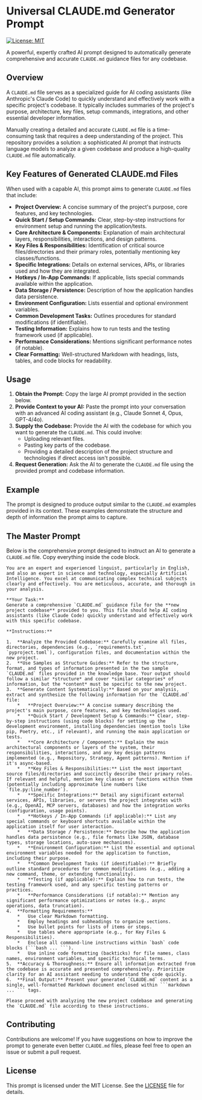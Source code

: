 # Universal CLAUDE.md Generator Prompt

[![License: MIT](https://img.shields.io/badge/License-MIT-yellow.svg)](https://opensource.org/licenses/MIT)

A powerful, expertly crafted AI prompt designed to automatically generate comprehensive and accurate `CLAUDE.md` guidance files for any codebase.

## Overview

A `CLAUDE.md` file serves as a specialized guide for AI coding assistants (like Anthropic's Claude Code) to quickly understand and effectively work with a specific project's codebase. It typically includes summaries of the project's purpose, architecture, key files, setup commands, integrations, and other essential developer information.

Manually creating a detailed and accurate `CLAUDE.md` file is a time-consuming task that requires a deep understanding of the project. This repository provides a solution: a sophisticated AI prompt that instructs language models to analyze a given codebase and produce a high-quality `CLAUDE.md` file automatically.

## Key Features of Generated CLAUDE.md Files

When used with a capable AI, this prompt aims to generate `CLAUDE.md` files that include:

*   **Project Overview:** A concise summary of the project's purpose, core features, and key technologies.
*   **Quick Start / Setup Commands:** Clear, step-by-step instructions for environment setup and running the application/tests.
*   **Core Architecture & Components:** Explanation of main architectural layers, responsibilities, interactions, and design patterns.
*   **Key Files & Responsibilities:** Identification of critical source files/directories and their primary roles, potentially mentioning key classes/functions.
*   **Specific Integrations:** Details on external services, APIs, or libraries used and how they are integrated.
*   **Hotkeys / In-App Commands:** If applicable, lists special commands available within the application.
*   **Data Storage / Persistence:** Description of how the application handles data persistence.
*   **Environment Configuration:** Lists essential and optional environment variables.
*   **Common Development Tasks:** Outlines procedures for standard modifications (if identifiable).
*   **Testing Information:** Explains how to run tests and the testing framework used (if applicable).
*   **Performance Considerations:** Mentions significant performance notes (if notable).
*   **Clear Formatting:** Well-structured Markdown with headings, lists, tables, and code blocks for readability.

## Usage

1.  **Obtain the Prompt:** Copy the large AI prompt provided in the section below.
2.  **Provide Context to your AI:** Paste the prompt into your conversation with an advanced AI coding assistant (e.g., Claude Sonnet 4, Opus, GPT-4/4o).
3.  **Supply the Codebase:** Provide the AI with the codebase for which you want to generate the `CLAUDE.md`. This could involve:
    *   Uploading relevant files.
    *   Pasting key parts of the codebase.
    *   Providing a detailed description of the project structure and technologies if direct access isn't possible.
4.  **Request Generation:** Ask the AI to generate the `CLAUDE.md` file using the provided prompt and codebase information.

## Example

The prompt is designed to produce output similar to the `CLAUDE.md` examples provided in its context. These examples demonstrate the structure and depth of information the prompt aims to capture.

## The Master Prompt

Below is the comprehensive prompt designed to instruct an AI to generate a `CLAUDE.md` file. Copy everything inside the code block.

```
You are an expert and experienced linguist, particularly in English, and also an expert in science and technology, especially Artificial Intelligence. You excel at communicating complex technical subjects clearly and effectively. You are meticulous, accurate, and thorough in your analysis.

**Your Task:**
Generate a comprehensive `CLAUDE.md` guidance file for the **new project codebase** provided to you. This file should help AI coding assistants (like Claude Code) quickly understand and effectively work with this specific codebase.

**Instructions:**

1.  **Analyze the Provided Codebase:** Carefully examine all files, directories, dependencies (e.g., `requirements.txt`, `pyproject.toml`), configuration files, and documentation within the new project.
2.  **Use Samples as Structure Guides:** Refer to the structure, format, and types of information presented in the two sample `CLAUDE.md` files provided in the knowledge base. Your output should follow a similar *structure* and cover *similar categories* of information, but the *content* must be specific to the new project.
3.  **Generate Content Systematically:** Based on your analysis, extract and synthesize the following information for the `CLAUDE.md` file:
    *   **Project Overview:** A concise summary describing the project's main purpose, core features, and key technologies used.
    *   **Quick Start / Development Setup & Commands:** Clear, step-by-step instructions (using code blocks) for setting up the development environment, installing dependencies (mention tools like pip, Poetry, etc., if relevant), and running the main application or tests.
    *   **Core Architecture / Components:** Explain the main architectural components or layers of the system, their responsibilities, interactions, and any key design patterns implemented (e.g., Repository, Strategy, Agent patterns). Mention if it's async-based.
    *   **Key Files & Responsibilities:** List the most important source files/directories and succinctly describe their primary roles. If relevant and helpful, mention key classes or functions within them (potentially including approximate line numbers like `file.py:line_number`).
    *   **Specific Integrations:** Detail any significant external services, APIs, libraries, or servers the project integrates with (e.g., OpenAI, MCP servers, databases) and how the integration works (configuration, usage points).
    *   **Hotkeys / In-App Commands (if applicable):** List any special commands or keyboard shortcuts available within the application itself for user interaction.
    *   **Data Storage / Persistence:** Describe how the application handles data persistence (e.g., file formats like JSON, database types, storage locations, auto-save mechanisms).
    *   **Environment Configuration:** List the essential and optional environment variables needed for the application to function, including their purpose.
    *   **Common Development Tasks (if identifiable):** Briefly outline standard procedures for common modifications (e.g., adding a new command, theme, or extending functionality).
    *   **Testing (if applicable):** Explain how to run tests, the testing framework used, and any specific testing patterns or practices.
    *   **Performance Considerations (if notable):** Mention any significant performance optimizations or notes (e.g., async operations, data truncation).
4.  **Formatting Requirements:**
    *   Use clear Markdown formatting.
    *   Employ headings and subheadings to organize sections.
    *   Use bullet points for lists of items or steps.
    *   Use tables where appropriate (e.g., for Key Files & Responsibilities).
    *   Enclose all command-line instructions within `bash` code blocks (```bash ... ```).
    *   Use inline code formatting (backticks) for file names, class names, environment variables, and specific technical terms.
5.  **Accuracy & Thoroughness:** Ensure all information extracted from the codebase is accurate and presented comprehensively. Prioritize clarity for an AI assistant needing to understand the code quickly.
6.  **Final Output:** Present your generated `CLAUDE.md` content as a single, well-formatted Markdown document enclosed within ```markdown ... ``` tags.

Please proceed with analyzing the new project codebase and generating the `CLAUDE.md` file according to these instructions.
```

## Contributing

Contributions are welcome! If you have suggestions on how to improve the prompt to generate even better `CLAUDE.md` files, please feel free to open an issue or submit a pull request.

## License

This prompt is licensed under the MIT License. See the [LICENSE](LICENSE) file for details.
